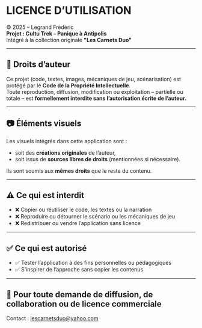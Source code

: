 # LICENCE D’UTILISATION

© 2025 – Legrand Frédéric  
**Projet : Cultu Trek – Panique à Antipolis**  
Intégré à la collection originale **"Les Carnets Duo"**

---

## 🔐 Droits d’auteur

Ce projet (code, textes, images, mécaniques de jeu, scénarisation) est protégé par le **Code de la Propriété Intellectuelle**.  
Toute reproduction, diffusion, modification ou exploitation – partielle ou totale – est **formellement interdite sans l’autorisation écrite de l’auteur.**

---

## 📷 Éléments visuels

Les visuels intégrés dans cette application sont :
- soit des **créations originales** de l’auteur,
- soit issus de **sources libres de droits** (mentionnées si nécessaire).

Ils sont soumis aux **mêmes droits** que le reste du contenu.

---

## ⚠️ Ce qui est interdit

- ❌ Copier ou réutiliser le code, les textes ou la narration
- ❌ Reproduire ou détourner le scénario ou les mécaniques de jeu
- ❌ Redistribuer ou vendre l’application sans licence

---

## ✅ Ce qui est autorisé

- ✅ Tester l’application à des fins personnelles ou pédagogiques
- ✅ S’inspirer de l’approche sans copier les contenus

---

## 📩 Pour toute demande de diffusion, de collaboration ou de licence commerciale

Contact : lescarnetsduo@yahoo.com